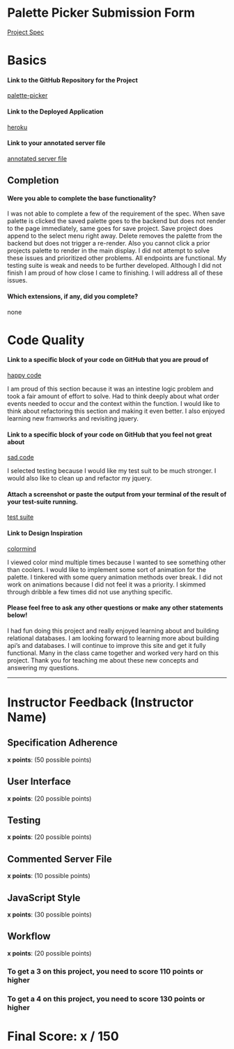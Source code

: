 # Palette Picker Submission Form

[Project Spec](http://frontend.turing.io/projects/palette-picker.html)

# Basics

#### Link to the GitHub Repository for the Project
[palette-picker](https://github.com/PreciseSlice/palette-picker)

#### Link to the Deployed Application
[heroku](https://palette--picker.herokuapp.com/)

#### Link to your annotated server file
[annotated server file](https://github.com/PreciseSlice/palette-picker/blob/server-commented/server.js)

## Completion

#### Were you able to complete the base functionality?

I was not able to complete a few of the requirement of the spec. When save palette is clicked the saved palette goes to the backend but does not render to the page immediately, same goes for save project. Save project does append to the select menu right away.  Delete removes the palette from the backend but does not trigger a re-render.  Also you cannot click a prior projects palette to render in the main display. I did not attempt to solve these issues and prioritized other problems. All endpoints are functional.  My testing suite is weak and needs to be further developed. Although I did not finish I am proud of how close I came to finishing. I will address all of these issues.  

#### Which extensions, if any, did you complete?

none 

# Code Quality

#### Link to a specific block of your code on GitHub that you are proud of
[happy code](https://github.com/PreciseSlice/palette-picker/blob/5121d899deac98e034313eb24b62b740669936fb/public/js/scripts.js#L71-L126)

I am proud of this section because it was an intestine logic problem and took a fair amount of effort to solve.  Had to think deeply about what order events needed to occur and the context within the function. I would like to think about refactoring this section and making it even better. I also enjoyed learning new framworks and revisiting jquery.

#### Link to a specific block of your code on GitHub that you feel not great about
[sad code](https://github.com/PreciseSlice/palette-picker/blob/5121d899deac98e034313eb24b62b740669936fb/test/routes.spec.js#L1-L108)

I selected testing because I would like my test suit to be much stronger.  I would also like to clean up and refactor my jquery. 

#### Attach a screenshot or paste the output from your terminal of the result of your test-suite running.

[test suite](https://i.imgur.com/as7KKKI.png)

#### Link to Design Inspiration

[colormind](http://colormind.io/)

I viewed color mind multiple times because I wanted to see something other than coolers. I would like to implement some sort of animation for the palette. I tinkered with some query animation methods over break.  I did not work on animations because I did not feel it was a priority. I skimmed through dribble a few times did not use anything specific.

#### Please feel free to ask any other questions or make any other statements below!

I had fun doing this project and really enjoyed learning about and building relational databases. I am looking forward to learning more about building api’s and databases. I will continue to improve this site and get it fully functional. Many in the class came together and worked very hard on this project. Thank you for teaching me about these new concepts and answering my questions.

-----


# Instructor Feedback (Instructor Name)

## Specification Adherence

**x points**: (50 possible points)

## User Interface

**x points**: (20 possible points)

## Testing

**x points**: (20 possible points)

## Commented Server File

**x points**: (10 possible points)

## JavaScript Style

**x points**: (30 possible points)

## Workflow

**x points**: (20 possible points)


### To get a 3 on this project, you need to score 110 points or higher
### To get a 4 on this project, you need to score 130 points or higher

# Final Score: x / 150
